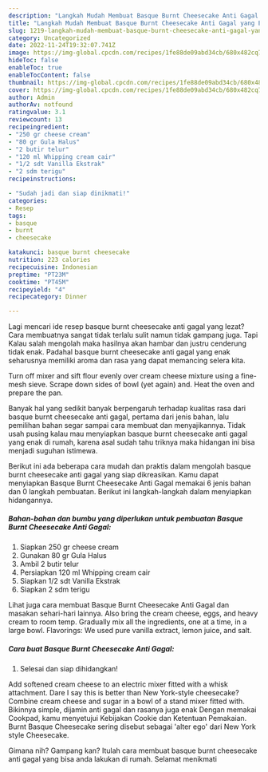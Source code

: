 ```yaml
---
description: "Langkah Mudah Membuat Basque Burnt Cheesecake Anti Gagal yang Enak Banget}"
title: "Langkah Mudah Membuat Basque Burnt Cheesecake Anti Gagal yang Enak Banget}"
slug: 1219-langkah-mudah-membuat-basque-burnt-cheesecake-anti-gagal-yang-enak-banget
category: Uncategorized
date: 2022-11-24T19:32:07.741Z
image: https://img-global.cpcdn.com/recipes/1fe88de09abd34cb/680x482cq70/basque-burnt-cheesecake-anti-gagal-foto-resep-utama.jpg
hideToc: false
enableToc: true
enableTocContent: false
thumbnail: https://img-global.cpcdn.com/recipes/1fe88de09abd34cb/680x482cq70/basque-burnt-cheesecake-anti-gagal-foto-resep-utama.jpg
cover: https://img-global.cpcdn.com/recipes/1fe88de09abd34cb/680x482cq70/basque-burnt-cheesecake-anti-gagal-foto-resep-utama.jpg
author: Admin
authorAv: notfound
ratingvalue: 3.1
reviewcount: 13
recipeingredient:
- "250 gr cheese cream"
- "80 gr Gula Halus"
- "2 butir telur"
- "120 ml Whipping cream cair"
- "1/2 sdt Vanilla Ekstrak"
- "2 sdm terigu"
recipeinstructions:

- "Sudah jadi dan siap dinikmati!"
categories:
- Resep
tags:
- basque
- burnt
- cheesecake

katakunci: basque burnt cheesecake 
nutrition: 223 calories
recipecuisine: Indonesian
preptime: "PT23M"
cooktime: "PT45M"
recipeyield: "4"
recipecategory: Dinner

---
```



Lagi mencari ide resep basque burnt cheesecake anti gagal yang lezat? Cara membuatnya sangat tidak terlalu sulit namun tidak gampang juga. Tapi Kalau salah mengolah maka hasilnya akan hambar dan justru cenderung tidak enak. Padahal basque burnt cheesecake anti gagal yang enak seharusnya memiliki aroma dan rasa yang dapat memancing selera kita.


Turn off mixer and sift flour evenly over cream cheese mixture using a fine-mesh sieve. Scrape down sides of bowl (yet again) and. Heat the oven and prepare the pan.

Banyak hal yang sedikit banyak berpengaruh terhadap kualitas rasa dari basque burnt cheesecake anti gagal, pertama dari jenis bahan, lalu pemilihan bahan segar sampai cara membuat dan menyajikannya. Tidak usah pusing kalau mau menyiapkan basque burnt cheesecake anti gagal yang enak di rumah, karena asal sudah tahu triknya maka hidangan ini bisa menjadi suguhan istimewa.


Berikut ini ada beberapa cara mudah dan praktis dalam mengolah basque burnt cheesecake anti gagal yang siap dikreasikan. Kamu dapat menyiapkan Basque Burnt Cheesecake Anti Gagal memakai 6 jenis bahan dan 0 langkah pembuatan. Berikut ini langkah-langkah dalam menyiapkan hidangannya.

<!--inarticleads1-->

##### Bahan-bahan dan bumbu yang diperlukan untuk pembuatan Basque Burnt Cheesecake Anti Gagal:

1. Siapkan 250 gr cheese cream
1. Gunakan 80 gr Gula Halus
1. Ambil 2 butir telur
1. Persiapkan 120 ml Whipping cream cair
1. Siapkan 1/2 sdt Vanilla Ekstrak
1. Siapkan 2 sdm terigu


Lihat juga cara membuat Basque Burnt Cheesecake Anti Gagal dan masakan sehari-hari lainnya. Also bring the cream cheese, eggs, and heavy cream to room temp. Gradually mix all the ingredients, one at a time, in a large bowl. Flavorings: We used pure vanilla extract, lemon juice, and salt. 

<!--inarticleads2-->

##### Cara buat Basque Burnt Cheesecake Anti Gagal:


1. Selesai dan siap dihidangkan!

Add softened cream cheese to an electric mixer fitted with a whisk attachment. Dare I say this is better than New York-style cheesecake? Combine cream cheese and sugar in a bowl of a stand mixer fitted with. Bikinnya simple, dijamin anti gagal dan rasanya juga enak Dengan memakai Cookpad, kamu menyetujui Kebijakan Cookie dan Ketentuan Pemakaian. Burnt Basque Cheesecake sering disebut sebagai &#39;alter ego&#39; dari New York style Cheesecake. 

Gimana nih? Gampang kan? Itulah cara membuat basque burnt cheesecake anti gagal yang bisa anda lakukan di rumah. Selamat menikmati
